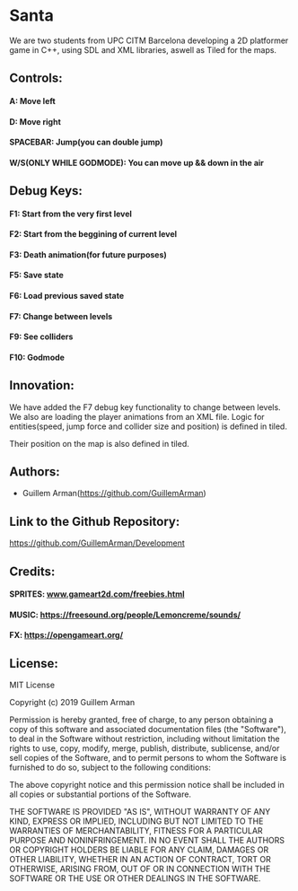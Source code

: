 # Santa
We are two students from UPC CITM Barcelona developing a 2D platformer game in C++, using SDL and XML libraries, aswell as Tiled for the maps.


## Controls:

#### A: Move left
#### D: Move right
#### SPACEBAR: Jump(you can double jump)
#### W/S(ONLY WHILE GODMODE): You can move up && down in the air

## Debug Keys:

#### F1: Start from the very first level
#### F2: Start from the beggining of current level
#### F3: Death animation(for future purposes)
#### F5: Save state
#### F6: Load previous saved state
#### F7: Change between levels
#### F9: See colliders
#### F10: Godmode

## Innovation:

We have added the F7 debug key functionality to change between levels. 
We also are loading the player animations from  an XML file.
Logic for entities(speed, jump force and collider size and position) is defined in tiled.

Their position on the map is also defined in tiled.

## Authors:

- Guillem Arman(https://github.com/GuillemArman)


## Link to the Github Repository: 

https://github.com/GuillemArman/Development

## Credits:

#### SPRITES: www.gameart2d.com/freebies.html
#### MUSIC: https://freesound.org/people/Lemoncreme/sounds/
#### FX: https://opengameart.org/

## License:

MIT License

Copyright (c) 2019  Guillem Arman 

Permission is hereby granted, free of charge, to any person obtaining a copy
of this software and associated documentation files (the "Software"), to deal
in the Software without restriction, including without limitation the rights
to use, copy, modify, merge, publish, distribute, sublicense, and/or sell
copies of the Software, and to permit persons to whom the Software is
furnished to do so, subject to the following conditions:

The above copyright notice and this permission notice shall be included in all
copies or substantial portions of the Software.

THE SOFTWARE IS PROVIDED "AS IS", WITHOUT WARRANTY OF ANY KIND, EXPRESS OR
IMPLIED, INCLUDING BUT NOT LIMITED TO THE WARRANTIES OF MERCHANTABILITY,
FITNESS FOR A PARTICULAR PURPOSE AND NONINFRINGEMENT. IN NO EVENT SHALL THE
AUTHORS OR COPYRIGHT HOLDERS BE LIABLE FOR ANY CLAIM, DAMAGES OR OTHER
LIABILITY, WHETHER IN AN ACTION OF CONTRACT, TORT OR OTHERWISE, ARISING FROM,
OUT OF OR IN CONNECTION WITH THE SOFTWARE OR THE USE OR OTHER DEALINGS IN THE
SOFTWARE.